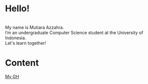 # Hello! 
<br>
My name is Mutiara Azzahra. 
<br>
I’m an undergraduate Computer Science student at the University of Indonesia.
<br>
Let's learn together!

# Content

[My GH](https://github.com/mutiarazzahra)
